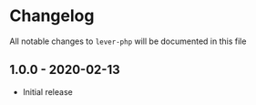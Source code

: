 # Changelog

All notable changes to `lever-php` will be documented in this file

## 1.0.0 - 2020-02-13

- Initial release
